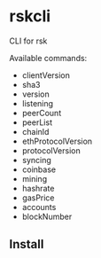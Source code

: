 # rskcli
CLI for rsk

Available commands:

* clientVersion
* sha3 <arg>
* version
* listening
* peerCount
* peerList
* chainId
* ethProtocolVersion
* protocolVersion
* syncing
* coinbase
* mining
* hashrate
* gasPrice
* accounts
* blockNumber


## Install

